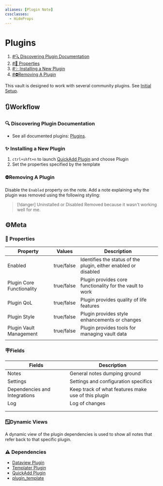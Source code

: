 ```yaml
---
aliases: [Plugin Note]
cssclasses:
  - HideProps
---
```

# Plugins

1. [#🔍 Discovering Plugin Documentation](#🔍%20Discovering%20Plugin%20Documentation)
2. [#🔩 Properties](#🔩%20Properties)
3. [#✨ Installing a New Plugin](#✨%20Installing%20a%20New%20Plugin)
4. [#⛔Removing A Plugin](#⛔Removing%20A%20Plugin)

This vault is designed to work with several community plugins. See [Initial Setup](../plugins/Vault%20Plugins.md#Initial%20Setup).

## 🔃Workflow

### 🔍 Discovering Plugin Documentation

- See all documented plugins: [Plugins](../plugins/Plugins.base).

### ✨ Installing a New Plugin

1.  `ctrl+shft+n` to launch [QuickAdd Plugin](../plugins/plugins/QuickAdd%20Plugin.md) and choose Plugin
2. Set the properties specified by the template

### ⛔Removing A Plugin

Disable the `Enabled` property on the note. Add a note explaining why the plugin was removed using the following styling:

> [!danger] Uninstalled or Disabled
> Removed because it wasn't working well for me.

## ⚙️Meta

### 🔩 Properties

| Property                  | Values     | Description                                                     |
| ------------------------- | ---------- | --------------------------------------------------------------- |
| Enabled                   | true/false | Identifies the status of the plugin, either enabled or disabled |
| Plugin Core Functionality | true/false | Plugin provides core functionality for the vault to work        |
| Plugin QoL                | true/false | Plugin provides quality of life features                        |
| Plugin Style              | true/false | Plugin provides style enhancements or changes                   |
| Plugin Vault Management   | true/false | Plugin provides tools for managing vault data                   |
|                           |            |                                                                 |

### 🪧Fields

| Fields                        | Description                                         |
| ----------------------------- | --------------------------------------------------- |
| Notes                         | General notes dumping ground                        |
| Settings                      | Settings and configuration specifics                |
| Dependencies and Integrations | Keep track of what features make use of this plugin |
| Log                           | Log of changes                                      |
|                               |                                                     |
|                               |                                                     |

### 🪟Dynamic Views

A dynamic view of the plugin dependencies is used to show all notes that refer back to that specific plugin.

### ⚠️ Dependencies

- [Dataview Plugin](../plugins/plugins/Dataview%20Plugin.md)
- [Templater Plugin](../plugins/plugins/Templater%20Plugin.md)
- [QuickAdd Plugin](../plugins/plugins/QuickAdd%20Plugin.md)
- [plugin_template](../templates/plugin_template.md)
